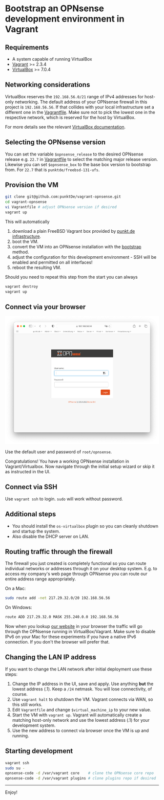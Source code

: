 Bootstrap an OPNsense development environment in Vagrant
========================================================

Requirements
------------

* A system capable of running VirtualBox
* [Vagrant](https://www.vagrantup.com) >= 2.3.4
* [VirtualBox](https://www.virtualbox.org) >= 7.0.4

Networking considerations
-------------------------

VirtualBox reserves the `192.168.56.0/21` range of IPv4 addresses for host-only networking.
The default address of your OPNsense firewall in this project is `192.168.56.56`. If that collides
with your local infrastructure set a different one in the [Vagrantfile](Vagrantfile). Make sure
not to pick the lowest one in the respective network, which is reserved for the host by VirtualBox.

For more details see the relevant [VirtualBox documentation](https://www.virtualbox.org/manual/ch06.html#network_hostonly).

Selecting the OPNsense version
------------------------------

You can set the variable `$opnsense_release` to the desired OPNsense release e.g. `22.7` in [Vagrantfile](Vagrantfile)
to select the matching major release version. Likewise you can set `$opnsense_box` to the base box version
to bootstrap from. For `22.7` that is `punktde/freebsd-131-ufs`.

Provision the VM
----------------

```sh
git clone git@github.com:punktDe/vagrant-opnsense.git
cd vagrant-opnsense
vi Vagrantfile # adjust OPNsense version if desired
vagrant up
```

This will automatically

1. download a plain FreeBSD Vagrant box provided by [punkt.de infrastructure](https://infrastructure.punkt.de/).
2. boot the VM.
3. convert the VM into an OPNsense installation with the [bootstrap](https://github.com/opnsense/update/) method.
4. adjust the configuration for this development environment - SSH will be enabled and permitted on all interfaces!
5. reboot the resulting VM.

Should you need to repeat this step from the start you can always

```sh
vagrant destroy
vagrant up
```

Connect via your browser
------------------------

![Browser](img/browser.png)

Use the default user and password of `root/opnsense`.

Congratulations! You have a working OPNsense installation in Vagrant/Virtualbox.
Now navigate through the initial setup wizard or skip it as instructed in the UI.

Connect via SSH
---------------

Use `vagrant ssh` to login. `sudo` will work without password.

Additional steps
----------------

* You should install the `os-virtualbox` plugin so you can cleanly shutdown and startup the system.
* Also disable the DHCP server on LAN.

Routing traffic through the firewall
------------------------------------

The firewall you just created is completely functional so you can route individual networks or
addresses through it on your desktop system. E.g. to access my company's web page through OPNsense
you can route our entire address range appropriately.

On a Mac:

```sh
sudo route add -net 217.29.32.0/20 192.168.56.56
```

On Windows:

```cmd
route ADD 217.29.32.0 MASK 255.240.0.0 192.168.56.56
```

Now when you lookup [our website](https://infrastructure.punkt.de/) in your browser the traffic
will go through the OPNsense running in VirtualBox/Vagrant. Make sure to disable IPv6 on your Mac
for these experiments if you have a native IPv6 connection. If you don't the browser will prefer that.

Changing the LAN IP address
---------------------------

If you want to change the LAN network after initial deployment use these steps:

1. Change the IP address in the UI, save and apply. Use anything **but** the lowest address (.1).
   Keep a `/24` netmask. You will lose connectivity, of course.
2. Use `vagrant halt` to shutdown the VM. Vagrant connects via WAN, so this still works.
3. Edit `Vagrantfile` and change `$virtual_machine_ip` to your new value.
4. Start the VM with `vagrant up`. Vagrant will automatically create a matching host-only network
   and use the lowest address (.1) for your development system.
5. Use the new address to connect via browser once the VM is up and running.

Starting development
--------------------

```sh
vagrant ssh
sudo su -
opnsense-code -d /var/vagrant core    # clone the OPNsense core repo
opnsense-code -d /var/vagrant plugins # clone plugins repo if desired
```

---
Enjoy!

